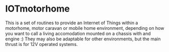 # IOTmotorhome
This is a set of routines to provide an Internet of Things within a motorhome, motor caravan or mobile home environment, depending on how you want to call a living accomodation mounted on a chassis with and engine :)
They may also be adaptable for other environments, but the main thrust is for 12V operated systems.
